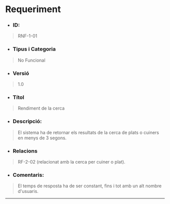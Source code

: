 # **Requeriment**

- ### **ID:**
> RNF-1-01

- ### **Tipus i Categoria**
> No Funcional
>
- ### **Versió** 
> 1.0

- ### **Títol**
> Rendiment de la cerca

- ### **Descripció:** 
> El sistema ha de retornar els resultats de la cerca de plats o cuiners en menys de 3 segons.

- ### **Relacions** 
> RF-2-02 (relacionat amb la cerca per cuiner o plat).

- ### **Comentaris:** 
> El temps de resposta ha de ser constant, fins i tot amb un alt nombre d'usuaris.

---
